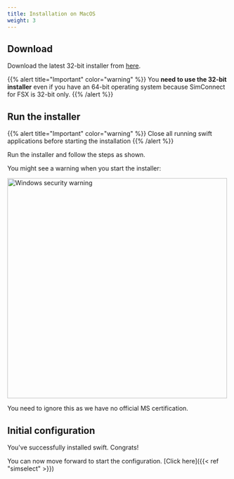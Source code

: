 ```yaml
---
title: Installation on MacOS
weight: 3
---
```


## Download

Download the latest 32-bit installer from [here](https://github.com/swift-project/pilotclient/releases).

{{% alert title="Important" color="warning" %}}
You **need to use the 32-bit installer** even if you have an 64-bit operating system because SimConnect for FSX is 32-bit only.
{{% /alert %}}

## Run the installer

{{% alert title="Important" color="warning" %}}
Close all running swift applications before starting the installation
{{% /alert %}}

Run the installer and follow the steps as shown.

You might see a warning when you start the installer:

<img src=http://img.swift-project.org/Windows_protected_your_PC.png alt="Windows security warning" width="500px"/>

You need to ignore this as we have no official MS certification.

## Initial configuration

You've successfully installed swift. Congrats!

You can now move forward to start the configuration. [Click here]({{< ref "simselect" >}})